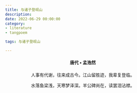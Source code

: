 ```yaml
---
title: 与诸子登岘山
description:
date: 2022-06-29 00:00:00
category:
- literature
- tangpoem

tags: 与诸子登岘山

---
```


<div id="poem-author">
唐代 • 孟浩然
</div>
<div id="poem-body">
<p class="poem-paragraph">人事有代谢，往来成古今。江山留胜迹，我辈复登临。</p>
<p class="poem-paragraph">水落鱼梁浅，天寒梦泽深。羊公碑尚在，读罢泪沾襟。</p>

</div>

<style>

#poem-author {
    width: 100%;
    text-align: center;
    margin: 20px 0;
    font-weight: bold;
}
#poem-body {
    width: 100%;
    text-align: center;
}
.poem-paragraph {
    font-family: "仿宋"
}

</style>